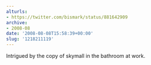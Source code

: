 ```yaml
---
alturls:
- https://twitter.com/bismark/status/881642909
archive:
- 2008-08
date: '2008-08-08T15:58:39+00:00'
slug: '1218211119'
---
```


Intrigued by the copy of skymall in the bathroom at work.

